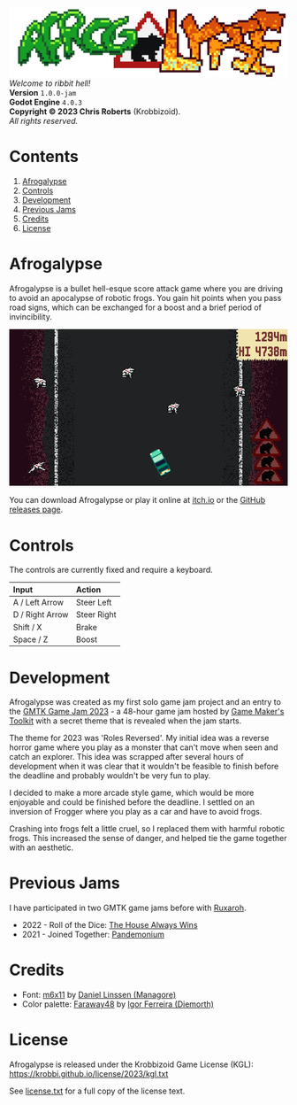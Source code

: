 [![Afrogalypse logo.](/etc/images/logo.png)](/readme.md)  
_Welcome to ribbit hell!_  
__Version__ `1.0.0-jam`  
__Godot Engine__ `4.0.3`  
__Copyright &copy; 2023 Chris Roberts__ (Krobbizoid).  
_All rights reserved._

# Contents
1. [Afrogalypse](#afrogalypse)
2. [Controls](#controls)
3. [Development](#development)
4. [Previous Jams](#previous-jams)
5. [Credits](#credits)
6. [License](#license)

# Afrogalypse
Afrogalypse is a bullet hell-esque score attack game where you are driving to
avoid an apocalypse of robotic frogs. You gain hit points when you pass road
signs, which can be exchanged for a boost and a brief period of invincibility.

[![Afrogalypse gameplay.](/etc/images/gameplay.png)](
https://krobbizoid.itch.io/afrogalypse)

You can download Afrogalypse or play it online at
[itch.io](https://krobbizoid.itch.io/afrogalypse) or the
[GitHub releases page](https://github.com/krobbi/afrogalypse/releases).

# Controls
The controls are currently fixed and require a keyboard.

| Input           | Action      |
| :-------------- | :---------- |
| A / Left Arrow  | Steer Left  |
| D / Right Arrow | Steer Right |
| Shift / X       | Brake       |
| Space / Z       | Boost       |

# Development
Afrogalypse was created as my first solo game jam project and an entry to the
[GMTK Game Jam 2023](https://itch.io/jam/gmtk-2023) - a 48-hour game jam hosted
by [Game Maker's Toolkit](https://www.youtube.com/@GMTK) with a secret theme
that is revealed when the jam starts.

The theme for 2023 was 'Roles Reversed'. My initial idea was a reverse horror
game where you play as a monster that can't move when seen and catch an
explorer. This idea was scrapped after several hours of development when it was
clear that it wouldn't be feasible to finish before the deadline and probably
wouldn't be very fun to play.

I decided to make a more arcade style game, which would be more enjoyable and
could be finished before the deadline. I settled on an inversion of Frogger
where you play as a car and have to avoid frogs.

Crashing into frogs felt a little cruel, so I replaced them with harmful
robotic frogs. This increased the sense of danger, and helped tie the game
together with an aesthetic.

# Previous Jams
I have participated in two GMTK game jams before with
[Ruxaroh](https://github.com/ruxaroh).

* 2022 - Roll of the Dice:
[The House Always Wins](https://ruxaroh.itch.io/the-house-always-wins)
* 2021 - Joined Together:
[Pandemonium](https://ruxaroh.itch.io/pandemonium)

# Credits
* Font: [m6x11](https://managore.itch.io/m6x11) by
[Daniel Linssen (Managore)](https://twitter.com/managore)
* Color palette: [Faraway48](https://lospec.com/palette-list/faraway48) by
[Igor Ferreira (Diemorth)](https://twitter.com/diemorth)

# License
Afrogalypse is released under the Krobbizoid Game License (KGL):  
https://krobbi.github.io/license/2023/kgl.txt

See [license.txt](/license.txt) for a full copy of the license text.
